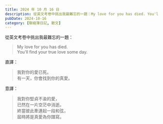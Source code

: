 ```yaml
---
title: 2024 年 10 月 16 日
description: 從英文考卷中挑出我最難忘的一題：My love for you has died. You'll find your true love some day. 直譯：我對你的愛已死。有一天，你會找到你的……
pubDate: 2024-10-16
category: [聯絡簿日記, 散文]
---
```


從英文考卷中挑出我最難忘的一題：

> My love for you has died.  
> You'll find your true love some day.

直譯：

> 我對你的愛已死。  
> 有一天，你會找到你的真愛。

意譯：

> 我對你堅貞不渝的愛，  
> 已然在一片空茫中消逝。  
> 終當彼此牽連起一段和弦，  
> 屆時將是真愛為你譜寫。
